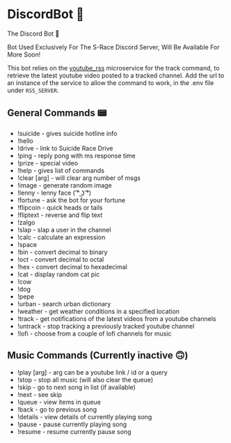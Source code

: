 # DiscordBot 🤖
The Discord Bot 🤖

Bot Used Exclusively For The S-Race Discord Server, Will Be Available For More Soon!


This bot relies on the [youtube_rss](https://github.com/JChris246/youtube_rss) microservice for the track command, to retrieve the latest youtube video posted to a tracked channel. Add the url to an instance of the service to allow the command to work, in the .env file under `RSS_SERVER`.

## General Commands 📟
<ul>
<li>!suicide - gives suicide hotline info</li>
<li>!hello</li>
<li>!drive - link to Suicide Race Drive</li>
<li>!ping - reply pong with ms response time</li>
<li>!prize - special video</li>
<li>!help - gives list of commands</li>
<li>!clear [arg] - will clear arg number of msgs</li>
<li>!image - generate random image</li>
<li>!lenny - lenny face ( ͡° ͜ʖ ͡°)</li>
<li>!fortune - ask the bot for your fortune</li>
<li>!flipcoin - quick heads or tails</li>
<li>!fliptext - reverse and flip text</li>
<li>!zalgo</li>
<li>!slap - slap a user in the channel</li>
<li>!calc - calculate an expression</li>
<li>!space</li>
<li>!bin - convert decimal to binary</li>
<li>!oct - convert decimal to octal</li>
<li>!hex - convert decimal to hexadecimal</li>
<li>!cat - display random cat pic</li>
<li>!cow</li>
<li>!dog</li>
<li>!pepe</li>
<li>!urban - search urban dictionary</li>
<li>!weather - get weather conditions in a specified location</li>
<li>!track - get notifications of the latest videos from a youtube channels</li>
<li>!untrack - stop tracking a previously tracked youtube channel</li>
<li>!lofi - choose from a couple of lofi channels for music</li>
</ul>


## Music Commands (Currently inactive 🙃)
<ul>
<li>!play [arg] - arg can be a youtube link / id or a query</li>
<li>!stop - stop all music (will also clear the queue)</li>
<li>!skip - go to next song in list (if available)</li>
<li>!next - see skip</li>
<li>!queue - view items in queue</li>
<li>!back - go to previous song</li>
<li>!details - view details of currently playing song</li>
<li>!pause - pause currently playing song</li>
<li>!resume - resume currently pause song</li>
</ul>
